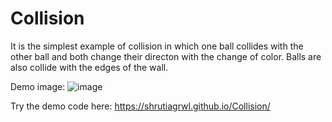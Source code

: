 # Collision
It is the simplest example of collision in which one ball collides with the other ball and both change their directon with the change of color. 
Balls are also collide with the edges of the wall.

Demo image:
![image](https://user-images.githubusercontent.com/35723938/58940951-68877f80-8798-11e9-965e-e08275026d08.png)

Try the demo code here:
https://shrutiagrwl.github.io/Collision/

